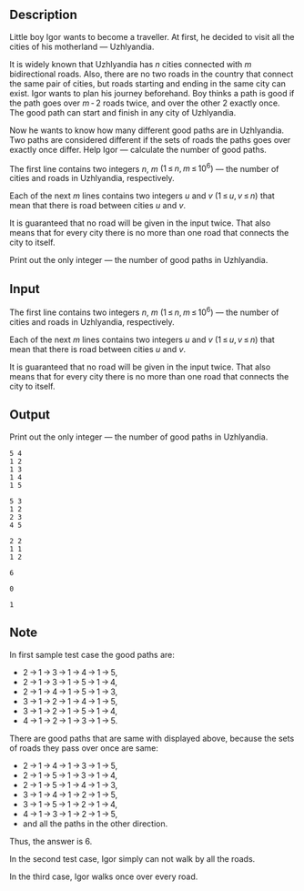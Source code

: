 ## Description

<div><p>Little boy Igor wants to become a traveller. At first, he decided to visit all the cities of his motherland&nbsp;— Uzhlyandia.</p><p>It is widely known that Uzhlyandia has <span class="tex-span"><i>n</i></span> cities connected with <span class="tex-span"><i>m</i></span> bidirectional roads. Also, there are no two roads in the country that connect the same pair of cities, but roads starting and ending in the same city can exist. Igor wants to plan his journey beforehand. Boy thinks a path is <span class="tex-font-style-it">good</span> if the path goes over <span class="tex-span"><i>m</i> - 2</span> roads twice, and over the other <span class="tex-span">2</span> exactly once. The good path can start and finish in any city of Uzhlyandia.</p><p>Now he wants to know how many different good paths are in Uzhlyandia. Two paths are considered different if the sets of roads the paths goes over exactly once differ. Help Igor&nbsp;— calculate the number of good paths.</p></div><div class="input-specification"><p>The first line contains two integers <span class="tex-span"><i>n</i></span>, <span class="tex-span"><i>m</i></span> <span class="tex-span">(1 ≤ <i>n</i>, <i>m</i> ≤ 10<sup class="upper-index">6</sup>)</span>&nbsp;— the number of cities and roads in Uzhlyandia, respectively.</p><p>Each of the next <span class="tex-span"><i>m</i></span> lines contains two integers <span class="tex-span"><i>u</i></span> and <span class="tex-span"><i>v</i></span> (<span class="tex-span">1 ≤ <i>u</i>, <i>v</i> ≤ <i>n</i></span>) that mean that there is road between cities <span class="tex-span"><i>u</i></span> and <span class="tex-span"><i>v</i></span>.</p><p>It is guaranteed that no road will be given in the input twice. That also means that for every city there is no more than one road that connects the city to itself.</p></div><div class="output-specification"><p>Print out the only integer&nbsp;— the number of good paths in Uzhlyandia.</p></div>

## Input

<p>The first line contains two integers <span class="tex-span"><i>n</i></span>, <span class="tex-span"><i>m</i></span> <span class="tex-span">(1 ≤ <i>n</i>, <i>m</i> ≤ 10<sup class="upper-index">6</sup>)</span>&nbsp;— the number of cities and roads in Uzhlyandia, respectively.</p><p>Each of the next <span class="tex-span"><i>m</i></span> lines contains two integers <span class="tex-span"><i>u</i></span> and <span class="tex-span"><i>v</i></span> (<span class="tex-span">1 ≤ <i>u</i>, <i>v</i> ≤ <i>n</i></span>) that mean that there is road between cities <span class="tex-span"><i>u</i></span> and <span class="tex-span"><i>v</i></span>.</p><p>It is guaranteed that no road will be given in the input twice. That also means that for every city there is no more than one road that connects the city to itself.</p>

## Output

<p>Print out the only integer&nbsp;— the number of good paths in Uzhlyandia.</p>





```input1
5 4
1 2
1 3
1 4
1 5

```




```input2
5 3
1 2
2 3
4 5

```




```input3
2 2
1 1
1 2

```




```output1
6
```




```output2
0
```




```output3
1
```



## Note

<p>In first sample test case the good paths are: </p><ul> <li> <span class="tex-span">2 → 1 → 3 → 1 → 4 → 1 → 5</span>, </li><li> <span class="tex-span">2 → 1 → 3 → 1 → 5 → 1 → 4</span>, </li><li> <span class="tex-span">2 → 1 → 4 → 1 → 5 → 1 → 3</span>, </li><li> <span class="tex-span">3 → 1 → 2 → 1 → 4 → 1 → 5</span>, </li><li> <span class="tex-span">3 → 1 → 2 → 1 → 5 → 1 → 4</span>, </li><li> <span class="tex-span">4 → 1 → 2 → 1 → 3 → 1 → 5</span>. </li></ul><p>There are good paths that are same with displayed above, because the sets of roads they pass over once are same: </p><ul> <li> <span class="tex-span">2 → 1 → 4 → 1 → 3 → 1 → 5</span>, </li><li> <span class="tex-span">2 → 1 → 5 → 1 → 3 → 1 → 4</span>, </li><li> <span class="tex-span">2 → 1 → 5 → 1 → 4 → 1 → 3</span>, </li><li> <span class="tex-span">3 → 1 → 4 → 1 → 2 → 1 → 5</span>, </li><li> <span class="tex-span">3 → 1 → 5 → 1 → 2 → 1 → 4</span>, </li><li> <span class="tex-span">4 → 1 → 3 → 1 → 2 → 1 → 5</span>, </li><li> and all the paths in the other direction. </li></ul><p>Thus, the answer is <span class="tex-span">6</span>.</p><p>In the second test case, Igor simply can not walk by all the roads.</p><p>In the third case, Igor walks once over every road.</p>

